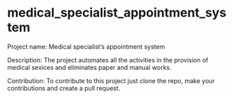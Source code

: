 # medical_specialist_appointment_system

Project name: Medical specialist’s appointment system

Description: The project automates all the activities in the provision of medical sevices and eliminates paper and manual works.

Contribution: To contribute to this project just clone the repo, make your contributions and create a pull request.

